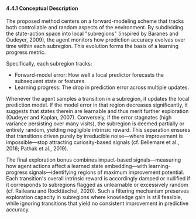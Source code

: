 #### 4.4.1 Conceptual Description

The proposed method centers on a forward-modeling scheme that tracks both controllable and random aspects of the environment. By subdividing the state-action space into local "subregions" (inspired by Baranes and Oudeyer, 2009), the agent monitors how prediction accuracy evolves over time within each subregion. This evolution forms the basis of a learning progress metric.

Specifically, each subregion tracks:
- Forward-model error: How well a local predictor forecasts the subsequent state or features.
- Learning progress: The drop in prediction error across multiple updates.

Whenever the agent samples a transition in a subregion, it updates the local prediction model. If the model error in that region decreases significantly, it suggests that states therein are learnable and thus merit further exploration (Oudeyer and Kaplan, 2007). Conversely, if the error stagnates (high variance persisting over many visits), the subregion is deemed partially or entirely random, yielding negligible intrinsic reward. This separation ensures that transitions driven purely by irreducible noise—where improvement is impossible—stop attracting curiosity-based signals (cf. Bellemare et al., 2016; Pathak et al., 2019).

The final exploration bonus combines impact-based signals—measuring how agent actions affect a learned state embedding—with learning-progress signals—identifying regions of maximum improvement potential. Each transition's overall intrinsic reward is accordingly damped or nullified if it corresponds to subregions flagged as unlearnable or excessively random (cf. Raileanu and Rocktäschel, 2020). Such a filtering mechanism preserves exploration capacity in subregions where knowledge gain is still feasible, while ignoring transitions that yield no consistent improvement in predictive accuracy.
